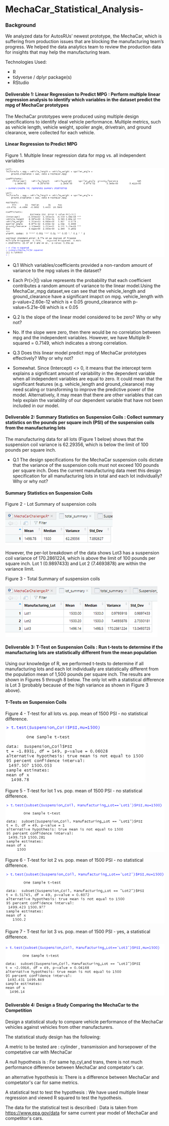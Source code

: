 # MechaCar_Statistical_Analysis-

### Background
We analyzed data for AutosRUs’ newest prototype, the MechaCar, which is suffering from production issues that are blocking the manufacturing team’s progress. We helped the data analytics team to review the production data for insights that may help the manufacturing team.

Technologies Used:
- R
- tidyverse / dplyr package(s)
- RStudio

#### Deliverable 1: Linear Regression to Predict MPG : Perform multiple linear regression analysis to identify which variables in the dataset predict the mpg of MechaCar prototypes

The MechaCar prototypes were produced using multiple design specifications to identify ideal vehicle performance. Multiple metrics, such as vehicle length, vehicle weight, spoiler angle, drivetrain, and ground clearance, were collected for each vehicle.

#### Linear Regression to Predict MPG
Figure 1. Multiple linear regression data for mpg vs. all independent variables

![alt text](https://github.com/RGK73/MechaCar_Statistical_Analysis-/blob/main/Images/MechaCar_lm_summary.png)

- Q.1 Which variables/coefficients provided a non-random amount of variance to the mpg values in the dataset?
- Each Pr(>|t|) value represents the probability that each coefficient contributes a random amount of variance to the linear model.Using the MechaCar_mpg dataset,we can see that the vehicle_length and ground_clearance have a significant imapct on mpg.
vehicle_length with p-value=2.60e-12 which is « 0.05
ground_clearance with p-value=5.21e-08 which is « 0.05

- Q.2 Is the slope of the linear model considered to be zero? Why or why not?
- No. If the slope were zero, then there would be no correlation between mpg and the independent variables. However, we have Multiple R-squared = 0.7149, which indicates a strong correlation.

- Q.3 Does this linear model predict mpg of MechaCar prototypes effectively? Why or why not?
- Somewhat. Since (Intercept) <> 0, it means that the intercept term explains a significant amount of variability in the dependent variable when all independent variables are equal to zero. It could mean that the significant features (e.g. vehicle_length and ground_clearance) may need scaling or transforming to improve the predictive power of the model. Alternatively, it may mean that there are other variables that can help explain the variability of our dependent variable that have not been included in our model.

#### Deliverable 2: Summary Statistics on Suspension Coils : Collect summary statistics on the pounds per square inch (PSI) of the suspension coils from the manufacturing lots
The manufacturing data for all lots (Figure 1 below) shows that the suspension coil variance is 62.29356, which is below the limit of 100 pounds per square inch.

- Q.1 The design specifications for the MechaCar suspension coils dictate that the variance of the suspension coils must not exceed 100 pounds per square inch. Does the current manufacturing data meet this design specification for all manufacturing lots in total and each lot individually? Why or why not?

#### Summary Statistics on Suspension Coils
Figure 2 - Lot Summary of suspension coils

![alt text](https://github.com/RGK73/MechaCar_Statistical_Analysis-/blob/main/Images/summary_total.png)

However, the per-lot breakdown of the data shows Lot3 has a suspension coil variance of 170.2861224, which is above the limit of 100 pounds per square inch. Lot 1 (0.9897433) and Lot 2 (7.4693878) are within the variance limit.

Figure 3 - Total Summary of suspension coils

![alt text](https://github.com/RGK73/MechaCar_Statistical_Analysis-/blob/main/Images/lot_summary.png)

#### Deliverable 3: T-Test on Suspension Coils : Run t-tests to determine if the manufacturing lots are statistically different from the mean population

Using our knowledge of R, we performed t-tests to determine if all manufacturing lots and each lot individually are statistically different from the population mean of 1,500 pounds per square inch. The results are shown in Figures 5 through 8 below. The only lot with a statistical difference is Lot 3 (probably because of the high variance as shown in Figure 3 above).

#### T-Tests on Suspension Coils

Figure 4 - T-test for all lots vs. pop. mean of 1500 PSI - no statistical difference.

![alt text](https://github.com/RGK73/MechaCar_Statistical_Analysis-/blob/main/Images/ttest_all_lots.png)

Figure 5 - T-test for lot 1 vs. pop. mean of 1500 PSI - no statistical difference.

![alt text](https://github.com/RGK73/MechaCar_Statistical_Analysis-/blob/main/Images/ttest_lot1.png)

Figure 6 - T-test for lot 2 vs. pop. mean of 1500 PSI - no statistical difference.

![alt text](https://github.com/RGK73/MechaCar_Statistical_Analysis-/blob/main/Images/ttest_lot2.png)

Figure 7 - T-test for lot 3 vs. pop. mean of 1500 PSI - yes, a statistical difference.

![alt text](https://github.com/RGK73/MechaCar_Statistical_Analysis-/blob/main/Images/ttest_lot3.png)

#### Deliverable 4: Design a Study Comparing the MechaCar to the Competition
Design a statistical study to compare vehicle performance of the MechaCar vehicles against vehicles from other manufacturers. 

The statistical study design has the following:

A metric to be tested are : cylinder , transmission and horsepower of the competative car with MechaCar

A null hypothesis is : For same hp,cyl,and trans, there is not much performance difference between MechaCar and competator's car.

an alternative hypothesis is: There is a difference between MechaCar and competator's car for same metrics.

A statistical test to test the hypothesis : We have used multiple linear regression and viewed R squared to test the hypothesis.

The data for the statistical test is described : Data is taken from https://www.epa.gov/data for same current year model of MechaCar and competitor's cars.
